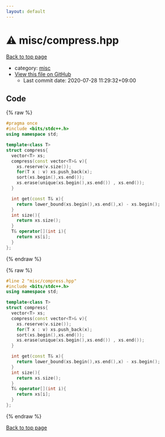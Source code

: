 ```yaml
---
layout: default
---
```


<!-- mathjax config similar to math.stackexchange -->
<script type="text/javascript" async
  src="https://cdnjs.cloudflare.com/ajax/libs/mathjax/2.7.5/MathJax.js?config=TeX-MML-AM_CHTML">
</script>
<script type="text/x-mathjax-config">
  MathJax.Hub.Config({
    TeX: { equationNumbers: { autoNumber: "AMS" }},
    tex2jax: {
      inlineMath: [ ['$','$'] ],
      processEscapes: true
    },
    "HTML-CSS": { matchFontHeight: false },
    displayAlign: "left",
    displayIndent: "2em"
  });
</script>

<script type="text/javascript" src="https://cdnjs.cloudflare.com/ajax/libs/jquery/3.4.1/jquery.min.js"></script>
<script src="https://cdn.jsdelivr.net/npm/jquery-balloon-js@1.1.2/jquery.balloon.min.js" integrity="sha256-ZEYs9VrgAeNuPvs15E39OsyOJaIkXEEt10fzxJ20+2I=" crossorigin="anonymous"></script>
<script type="text/javascript" src="../../assets/js/copy-button.js"></script>
<link rel="stylesheet" href="../../assets/css/copy-button.css" />


# :warning: misc/compress.hpp

<a href="../../index.html">Back to top page</a>

* category: <a href="../../index.html#bc957e26ff41470c556ee5d09e96880b">misc</a>
* <a href="{{ site.github.repository_url }}/blob/master/misc/compress.hpp">View this file on GitHub</a>
    - Last commit date: 2020-07-28 11:29:32+09:00




## Code

<a id="unbundled"></a>
{% raw %}
```cpp
#pragma once
#include <bits/stdc++.h>
using namespace std;

template<class T>
struct compress{
  vector<T> xs;
  compress(const vector<T>& v){
    xs.reserve(v.size());
    for(T x : v) xs.push_back(x);
    sort(xs.begin(),xs.end());
    xs.erase(unique(xs.begin(),xs.end()) , xs.end());
  }

  int get(const T& x){
    return lower_bound(xs.begin(),xs.end(),x) - xs.begin();
  }
  int size(){
    return xs.size();
  }
  T& operator[](int i){
    return xs[i];
  }
};
```
{% endraw %}

<a id="bundled"></a>
{% raw %}
```cpp
#line 2 "misc/compress.hpp"
#include <bits/stdc++.h>
using namespace std;

template<class T>
struct compress{
  vector<T> xs;
  compress(const vector<T>& v){
    xs.reserve(v.size());
    for(T x : v) xs.push_back(x);
    sort(xs.begin(),xs.end());
    xs.erase(unique(xs.begin(),xs.end()) , xs.end());
  }

  int get(const T& x){
    return lower_bound(xs.begin(),xs.end(),x) - xs.begin();
  }
  int size(){
    return xs.size();
  }
  T& operator[](int i){
    return xs[i];
  }
};

```
{% endraw %}

<a href="../../index.html">Back to top page</a>

